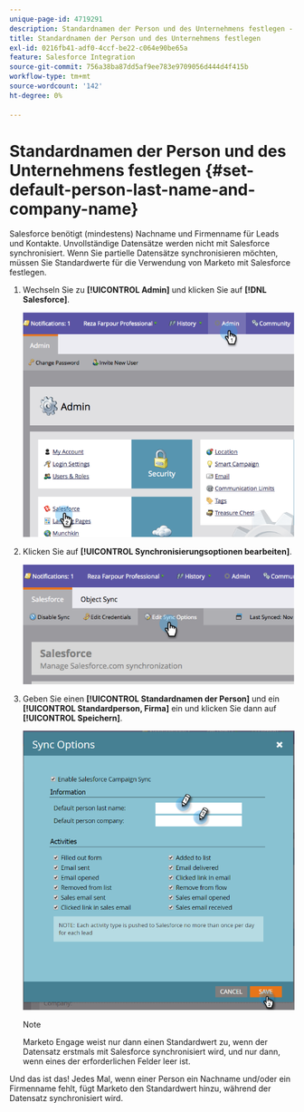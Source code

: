 ```yaml
---
unique-page-id: 4719291
description: Standardnamen der Person und des Unternehmens festlegen - Marketo Docs - Produktdokumentation
title: Standardnamen der Person und des Unternehmens festlegen
exl-id: 0216fb41-adf0-4ccf-be22-c064e90be65a
feature: Salesforce Integration
source-git-commit: 756a38ba87dd5af9ee783e9709056d444d4f415b
workflow-type: tm+mt
source-wordcount: '142'
ht-degree: 0%

---
```


# Standardnamen der Person und des Unternehmens festlegen {#set-default-person-last-name-and-company-name}

Salesforce benötigt (mindestens) Nachname und Firmenname für Leads und Kontakte. Unvollständige Datensätze werden nicht mit Salesforce synchronisiert. Wenn Sie partielle Datensätze synchronisieren möchten, müssen Sie Standardwerte für die Verwendung von Marketo mit Salesforce festlegen.

1. Wechseln Sie zu **[!UICONTROL Admin]** und klicken Sie auf **[!DNL Salesforce]**.

   ![](assets/image2014-12-9-13-3a41-3a58.png)

1. Klicken Sie auf **[!UICONTROL Synchronisierungsoptionen bearbeiten]**.

   ![](assets/image2014-12-9-13-3a42-3a6.png)

1. Geben Sie einen **[!UICONTROL Standardnamen der Person]** und ein **[!UICONTROL Standardperson, Firma]** ein und klicken Sie dann auf **[!UICONTROL Speichern]**.

   ![](assets/sync-options-hands.png)

   >[!NOTE]
   >
   >Marketo Engage weist nur dann einen Standardwert zu, wenn der Datensatz erstmals mit Salesforce synchronisiert wird, und nur dann, wenn eines der erforderlichen Felder leer ist.

Und das ist das! Jedes Mal, wenn einer Person ein Nachname und/oder ein Firmenname fehlt, fügt Marketo den Standardwert hinzu, während der Datensatz synchronisiert wird.
